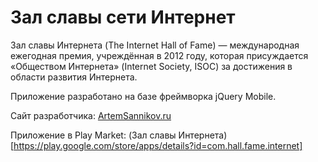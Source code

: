 # Зал славы сети Интернет

Зал славы Интернета (The Internet Hall of Fame) — международная ежегодная премия, учреждённая в 2012 году, которая присуждается «Обществом Интернета» (Internet Society, ISOC) за достижения в области развития Интернета.

Приложение разработано на базе фреймворка jQuery Mobile.

Сайт разработчика: [ArtemSannikov.ru](http://artemsannikov.ru)

Приложение в Play Market: (Зал славы Интернета)[https://play.google.com/store/apps/details?id=com.hall.fame.internet]